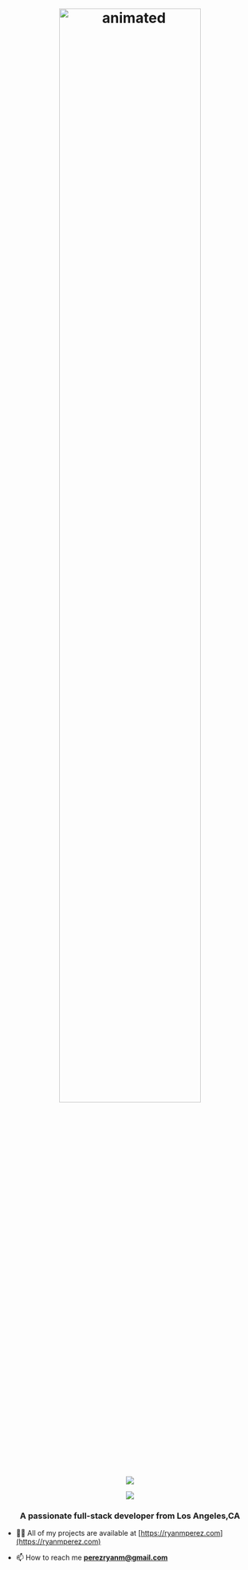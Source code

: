 <h1 align="center"><img  width=75% height=75% src="https://user-images.githubusercontent.com/100801498/176010555-fbfe752a-1d5e-41c4-b0f8-9b73bdfd0bca.gif" alt="animated" /></h1>



<p align="center">
  <img align="center" src="https://github-readme-stats-six-delta-16.vercel.app/api?username=Ryan-Perez&show_icons=true&theme=cobalt&hide_border=true" />
</p>
<p align="center">
  <img align="center" src="https://github-readme-stats-six-delta-16.vercel.app/api/top-langs/?username=Ryan-Perez&theme=cobalt&hide_border=true&layout=compact" />
</p>

<h3 align="center">A passionate full-stack developer from Los Angeles,CA</h3>

- 👨‍💻 All of my projects are available at [https://ryanmperez.com](https://ryanmperez.com)

- 📫 How to reach me **perezryanm@gmail.com**


